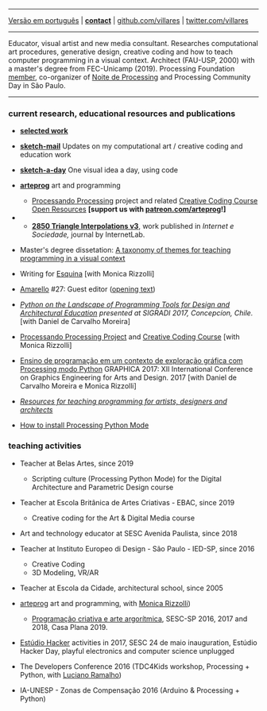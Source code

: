 ----

 [Versão em português](README.md)
 | [**contact**](http://contato.lugaralgum.com)
 | [github.com/villares](http://github.com/villares)
 | [twitter.com/villares](http://twitter.com/villares)

----

Educator, visual artist and new media consultant. Researches computational art procedures, generative design, creative coding and how to teach computer programming in a visual context. Architect (FAU-USP, 2000) with a master's degree from FEC-Unicamp (2019). Processing Foundation [member](https://processingfoundation.org/members), co-organizer of [Noite de Processing](https://garoa.net.br/wiki/Noite_de_Processing) and Processing Community Day in São Paulo.

----

### current research, educational resources and publications

- [**selected work**](selected-work/index-EN.md)

- [**sketch-mail**](https://abav.lugaralgum.com/sketch-mail) Updates on my computational art / creative coding and education work

- [**sketch-a-day**](https://abav.lugaralgum.com/sketch-a-day) One visual idea a day, using code

- [**arteprog**](http://arteprog.space) art and programming
  - [Processando Processing](http://arteprog.space/Processando-Processing) project and related [Creative Coding Course Open Resources](http://arteprog.space/programacao-criativa) **[support us with [patreon.com/arteprog](https://patreon.com/arteprog)!]**
- - [**2850 Triangle Interpolations v3**](https://revista.internetlab.org.br/2850-interpolações-de-triângulos-v3/), work published in *Internet e Sociedade,* journal by InternetLab.
- Master's degree dissetation: [A taxonomy of themes for teaching programming in a visual context](https://abav.lugaralgum.com/mestrado/)

- Writing for [Esquina](http://www.esquina.net.br/author/alexandre-vilares/) [with Monica Rizzolli]

- [Amarello](http://www.amarello.com.br) #27: Guest editor ([opening text](https://github.com/villares/villares.github.io/blob/master/assets/editorial_Amarello%2327.pdf))

- *[Python on the Landscape of Programming Tools for Design and Architectural Education](https://villares.github.io/mestrado/VILLARES_MOREIRA_SIGRADI_2017) presented at SIGRADI 2017, Concepcíon, Chile.* [with Daniel de Carvalho Moreira]

- [Processando Processing Project](http://arteprog.space/processando-processing) and [Creative Coding Course](http://arteprog.space/programacao-criativa) [with Monica Rizzolli]

- [Ensino de programação em um contexto de exploração gráfica com Processing modo Python](https://villares.github.io/mestrado/VILLARES_MOREIRA_GOMES_GRAPHICA_2017) GRAPHICA 2017: XII International Conference on Graphics Engineering for Arts and Design. 2017 [with Daniel de Carvalho Moreira e Monica Rizzolli]

- *[Resources for teaching programming for artists, designers and architects](https://github.com/villares/Resources-for-teaching-programming)*

- [How to install Processing Python Mode](http://villares.github.io/como-instalar-o-processing-modo-python/index-EN) 

### teaching activities

- Teacher at Belas Artes, since 2019
  - Scripting culture (Processing Python Mode) for the Digital Architecture and Parametric Design course

- Teacher at Escola Britânica de Artes Criativas - EBAC, since 2019
  - Creative coding for the Art & Digital Media course

- Art and technology educator at SESC Avenida Paulista, since 2018

- Teacher at Instituto Europeo di Design - São Paulo - IED-SP, since 2016
  - Creative Coding 
  - 3D Modeling, VR/AR
  
- Teacher at Escola da Cidade, architectural school, since 2005
  
- [arteprog](http://arteprog.space) art and programming, with [Monica Rizzolli](https://github.com/monicarizzolli))
  - [Programação criativa e arte argorítmica](http://arteprog.space/programacao-criative), SESC-SP 2016, 2017 and 2018, Casa Plana 2019.

- [Estúdio Hacker](estudiohacker.io) activities in 2017, SESC 24 de maio inauguration, Estúdio Hacker Day, playful electronics and computer science unplugged
  
- The Developers Conference 2016 (TDC4Kids workshop, Processing + Python, with [Luciano Ramalho](https://github.com/ramalho))

- IA-UNESP - Zonas de Compensação 2016 (Arduino & Processing + Python)
